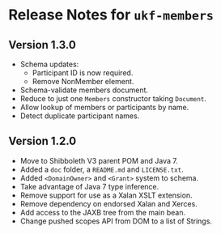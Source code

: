 # Release Notes for `ukf-members`

## Version 1.3.0 ##

* Schema updates:
    * Participant ID is now required.
    * Remove NonMember element.
* Schema-validate members document.
* Reduce to just one `Members` constructor taking `Document`.
* Allow lookup of members or participants by name.
* Detect duplicate participant names.

## Version 1.2.0 ##

* Move to Shibboleth V3 parent POM and Java 7.
* Added a `doc` folder, a `README.md` and `LICENSE.txt`.
* Added `<DomainOwner>` and `<Grant>` system to schema.
* Take advantage of Java 7 type inference.
* Remove support for use as a Xalan XSLT extension.
* Remove dependency on endorsed Xalan and Xerces.
* Add access to the JAXB tree from the main bean.
* Change pushed scopes API from DOM to a list of Strings.

